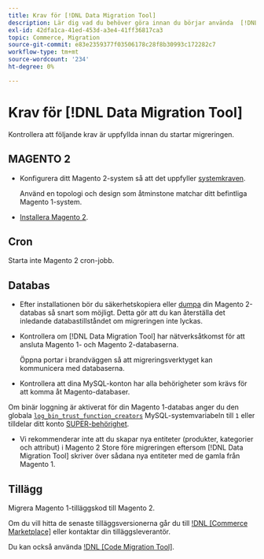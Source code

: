 ```yaml
---
title: Krav för [!DNL Data Migration Tool]
description: Lär dig vad du behöver göra innan du börjar använda  [!DNL Data Migration Tool] för att överföra data mellan Magento 1 och Magento 2.
exl-id: 42dfa1ca-41ed-453d-a3e4-41ff36817ca3
topic: Commerce, Migration
source-git-commit: e83e2359377f03506178c28f8b30993c172282c7
workflow-type: tm+mt
source-wordcount: '234'
ht-degree: 0%

---
```


# Krav för [!DNL Data Migration Tool]

Kontrollera att följande krav är uppfyllda innan du startar migreringen.

## MAGENTO 2

* Konfigurera ditt Magento 2-system så att det uppfyller [systemkraven](../../installation/system-requirements.md).

  Använd en topologi och design som åtminstone matchar ditt befintliga Magento 1-system.

* [Installera Magento 2](../../installation/overview.md).

## Cron

Starta inte Magento 2 cron-jobb.

## Databas

* Efter installationen bör du säkerhetskopiera eller [dumpa](https://dev.mysql.com/doc/refman/8.0/en/mysqldump.html) din Magento 2-databas så snart som möjligt. Detta gör att du kan återställa det inledande databastillståndet om migreringen inte lyckas.

* Kontrollera om [!DNL Data Migration Tool] har nätverksåtkomst för att ansluta Magento 1- och Magento 2-databaserna.

  Öppna portar i brandväggen så att migreringsverktyget kan kommunicera med databaserna.

* Kontrollera att dina MySQL-konton har alla behörigheter som krävs för att komma åt Magento-databaser.

Om binär loggning är aktiverat för din Magento 1-databas anger du den globala [`log_bin_trust_function_creators`](https://dev.mysql.com/doc/refman/5.7/en/server-system-variables.html#sysvar_log_bin_trust_function_creators) MySQL-systemvariabeln till `1` eller tilldelar ditt konto [SUPER-behörighet](https://dev.mysql.com/doc/refman/5.7/en/privileges-provided.html#priv_super).

* Vi rekommenderar inte att du skapar nya entiteter (produkter, kategorier och attribut) i Magento 2 Store före migreringen eftersom [!DNL Data Migration Tool] skriver över sådana nya entiteter med de gamla från Magento 1.

## Tillägg

Migrera Magento 1-tilläggskod till Magento 2.

Om du vill hitta de senaste tilläggsversionerna går du till [!DNL [Commerce Marketplace]](https://marketplace.magento.com/) eller kontaktar din tilläggsleverantör.

Du kan också använda [!DNL [Code Migration Tool]](https://github.com/magento-commerce/code-migration/blob/develop/README.md).
